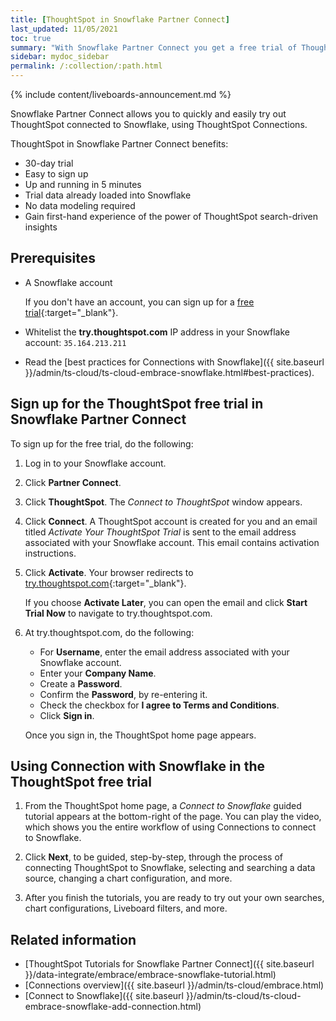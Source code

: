 ```yaml
---
title: [ThoughtSpot in Snowflake Partner Connect]
last_updated: 11/05/2021
toc: true
summary: "With Snowflake Partner Connect you get a free trial of ThoughtSpot that allows you to try out ThoughtSpot Connections to connect to Snowflake."
sidebar: mydoc_sidebar
permalink: /:collection/:path.html
---
```


{% include content/liveboards-announcement.md %}

Snowflake Partner Connect allows you to quickly and easily try out ThoughtSpot connected to Snowflake, using ThoughtSpot Connections.

ThoughtSpot in Snowflake Partner Connect benefits:
- 30-day trial
- Easy to sign up
- Up and running in 5 minutes
- Trial data already loaded into Snowflake
- No data modeling required
- Gain first-hand experience of the power of ThoughtSpot search-driven insights

## Prerequisites

- A Snowflake account

  If you don't have an account, you can sign up for a [free trial](https://trial.snowflake.com/){:target="_blank"}.
- Whitelist the **try.thoughtspot.com** IP address in your Snowflake account: `35.164.213.211`   
- Read the [best practices for Connections with Snowflake]({{ site.baseurl }}/admin/ts-cloud/ts-cloud-embrace-snowflake.html#best-practices).  

## Sign up for the ThoughtSpot free trial in Snowflake Partner Connect

To sign up for the free trial, do the following:

1. Log in to your Snowflake account.

2. Click **Partner Connect**.

3. Click **ThoughtSpot**.
   The _Connect to ThoughtSpot_ window appears.

4. Click **Connect**.
    A ThoughtSpot account is created for you and an email titled _Activate Your ThoughtSpot Trial_ is sent to the email address associated with your Snowflake account. This email contains activation instructions.

5. Click **Activate**. Your browser redirects to [try.thoughtspot.com](https://try.thoughtspot.com/){:target="_blank"}.

   If you choose **Activate Later**, you can open the email and click **Start Trial Now** to navigate to try.thoughtspot.com.  

6. At try.thoughtspot.com, do the following:
   - For **Username**, enter the email address associated with your Snowflake account.
   - Enter your **Company Name**.
   - Create a **Password**.
   - Confirm the **Password**, by re-entering it.
   - Check the checkbox for **I agree to Terms and Conditions**.
   - Click **Sign in**.

   Once you sign in, the ThoughtSpot home page appears.

## Using Connection with Snowflake in the ThoughtSpot free trial

1. From the ThoughtSpot home page, a _Connect to Snowflake_ guided tutorial appears at the bottom-right of the page. You can play the video, which shows you the entire workflow of using Connections to connect to Snowflake.

2. Click **Next**, to be guided, step-by-step, through the process of connecting ThoughtSpot to Snowflake, selecting and searching a data source, changing a chart configuration, and more.

3. After you finish the tutorials, you are ready to try out your own searches, chart configurations, Liveboard filters, and more.

## Related information

- [ThoughtSpot Tutorials for Snowflake Partner Connect]({{ site.baseurl }}/data-integrate/embrace/embrace-snowflake-tutorial.html)
- [Connections overview]({{ site.baseurl }}/admin/ts-cloud/embrace.html)
- [Connect to Snowflake]({{ site.baseurl }}/admin/ts-cloud/ts-cloud-embrace-snowflake-add-connection.html)
